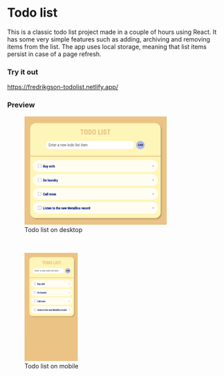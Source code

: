 # Todo list
This is a classic todo list project made in a couple of hours using React. It has some very simple features such as adding, archiving and removing items from the list. The app uses local storage, meaning that list items persist in case of a page refresh.

### Try it out
https://fredrikgson-todolist.netlify.app/

### Preview
<div>
  <figure>
    <img src="preview/desktop.png" height="250" title="Todo list on desktop">
    <figcaption>Todo list on desktop</figcaption>
  </figure>
  <br>
  <figure>
    <img src="preview/mobile.png" height="250" title="Todo list on mobile">
    <figcaption>Todo list on mobile</figcaption>
  </figure>
</div>
